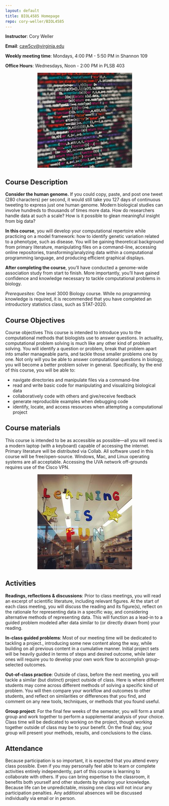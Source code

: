 ```yaml
---
layout: default
title: BIOL4585 Homepage
repo: cory-weller/BIOL4585
---
```


**Instructor**: Cory Weller

**Email**: [caw5cv@virginia.edu](mailto:caw5cv@virginia.edu)

**Weekly meeting time**: Mondays, 4:00 PM - 5:50 PM in Shannon 109

**Office Hours**: Wednesdays, Noon - 2:00 PM in PLSB 403

<center><a href="https://unsplash.com/@markusspiske"><img src="/assets/img/markus-spiske-507983-unsplash.jpg" width="300" height="300"></a></center>


## Course Description
**Consider the human genome.** If you could copy, paste, and post one tweet (280 characters) per second, it would still take you 127 days of continuous tweeting to express just one human genome. Modern biological studies can involve hundreds to thousands of times more data. How do researchers handle data at such a scale? How is it possible to glean meaningful insight from big data?

**In this course**, you will develop your computational repertoire while practicing on a model framework: how to identify genetic variation related to a phenotype, such as disease. You will be gaining theoretical background from primary literature, manipulating files on a command-line, accessing online repositories, transforming/analyzing data within a computational programming language, and producing efficient graphical displays.

**After completing the course**, you’ll have conducted a genome-wide association study from start to finish. More importantly, you’ll have gained confidence and knowledge necessary to tackle computational problems in biology.

*Prerequesites*: One level 3000 Biology course. While no programming knowledge is required, it is recommended that you have completed an introductory statistics class, such as STAT-2020.

## Course Objectives

Course objectives
This course is intended to introduce you to the computational methods that biologists use to answer
questions. In actuality, computational problem solving is much like any other kind of problem solving. You
will identify a question or problem, break that problem apart into smaller manageable parts, and tackle
those smaller problems one by one. Not only will you be able to answer computational questions in
biology, you will become a better problem solver in general. Specifically, by the end of this course, you
will be able to:

  * navigate directories and manipulate files via a command-line
  * read and write basic code for manipulating and visualizing biological data
  * collaboratively code with others and give/receive feedback
  * generate reproducible examples when debugging code
  * identify, locate, and access resources when attempting a computational project

## Course materials
This course is intended to be as accessible as possible—all you will need is a modern laptop (with a keyboard) capable of accessing the internet. Primary literature will be distributed via Collab. All software used in this course will be free/open-source. Windows, Mac, and Linux operating systems are all acceptable. Accessing the UVA network off-grounds requires use of the Cisco VPN.

<center><img src="/assets/img/lab_stickers.jpg" width="300" height="300"></center>

## Activities
 **Readings, reflections & discussions**: Prior to class meetings, you will read an excerpt of scientific literature, including relevant figures. At the start of each class meeting, you will discuss the reading and its figure(s), reflect on the rationale for representing data in a specific way, and considering alternative methods of representing data. This will function as a lead-in to a guided problem modeled after data similar to (or directly drawn from) your reading.  

 **In-class guided problems**: Most of our meeting time will be dedicated to tackling a project., introducing some new content along the way, while building on all previous content in a cumulative manner. Initial project sets will be heavily guided in terms of steps and desired outcome, while later ones will require you to develop your own work flow to accomplish group-selected outcomes.  

 **Out-of-class practice**: Outside of class, before the next meeting, you will tackle a similar (but distinct) project outside of class. Here is where different students may come across different methods of solving a specific kind of problem. You will then compare your workflow and outcomes to other students, and reflect on similarities or differences that you find, and comment on any new tools, techniques, or methods that you found useful.  

 **Group project**: For the final few weeks of the semester, you will form a small group and work together to perform a supplemental analysis of your choice. Class time will be dedicated to working on the project, though working together outside of class may be to your benefit. On the final day, your group will present your methods, results, and conclusions to the class.

## Attendance
Because participation is so important, it is expected that you attend every class possible. Even if you may personally feel able to learn or complete activities entirely independently, part of this course is learning to collaborate with others. If you can bring expertise to the classroom, it benefits both yourself and other students by sharing your knowledge. Because life can be unpredictable, missing one class will not incur any participation penalties. Any additional absences will be discussed individually via email or in person.  
